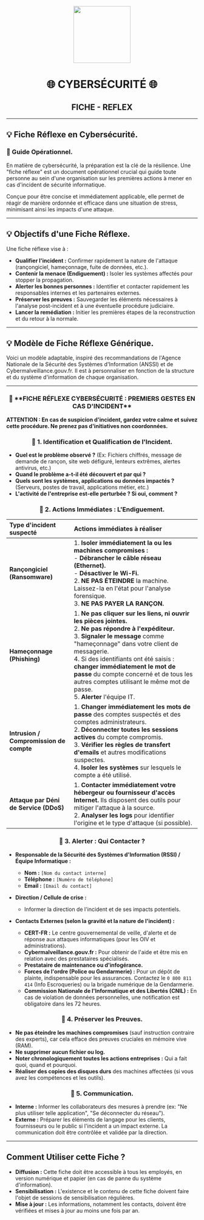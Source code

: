 <p align="center">
  <img src="https://avatars.githubusercontent.com/u/167217017?s=400&u=d983b9423c4eb8cdb9bfe8b14f505be5c894d6bc&v=4" width="150" />
</p>

<h1 align="center">🌐 CYBERSÉCURITÉ 🌐</h1>
<h2 align="center"> FICHE - REFLEX </h2>

---

<h2 align="left">💡 Fiche Réflexe en Cybersécurité.</h2>
<h3 align="left">👋 Guide Opérationnel.</h3>

En matière de cybersécurité, la préparation est la clé de la résilience. Une "fiche réflexe" est un document opérationnel crucial qui guide toute personne au sein d'une organisation sur les premières actions à mener en cas d'incident de sécurité informatique.

Conçue pour être concise et immédiatement applicable, elle permet de réagir de manière ordonnée et efficace dans une situation de stress, minimisant ainsi les impacts d'une attaque.

---
<h2 align="left">💡 Objectifs d'une Fiche Réflexe.</h2>

Une fiche réflexe vise à :
- **Qualifier l'incident :** Confirmer rapidement la nature de l'attaque (rançongiciel, hameçonnage, fuite de données, etc.).
- **Contenir la menace (Endiguement) :** Isoler les systèmes affectés pour stopper la propagation.
- **Alerter les bonnes personnes :** Identifier et contacter rapidement les responsables internes et les partenaires externes.
- **Préserver les preuves :** Sauvegarder les éléments nécessaires à l'analyse post-incident et à une éventuelle procédure judiciaire.
- **Lancer la remédiation :** Initier les premières étapes de la reconstruction et du retour à la normale.

---
<h2 align="left">💡 Modèle de Fiche Réflexe Générique.</h2>

Voici un modèle adaptable, inspiré des recommandations de l'Agence Nationale de la Sécurité des Systèmes d'Information (ANSSI) et de Cybermalveillance.gouv.fr. Il est à personnaliser en fonction de la structure et du système d'information de chaque organisation.

---

<h3 align="center"> 👋 **FICHE RÉFLEXE CYBERSÉCURITÉ : PREMIERS GESTES EN CAS D'INCIDENT**</h3>

**ATTENTION : En cas de suspicion d'incident, gardez votre calme et suivez cette procédure. Ne prenez pas d'initiatives non coordonnées.**

<h3 align="center"> 👋 1. Identification et Qualification de l'Incident.</h3>

* **Quel est le problème observé ?** (Ex: Fichiers chiffrés, message de demande de rançon, site web défiguré, lenteurs extrêmes, alertes antivirus, etc.)
* **Quand le problème a-t-il été découvert et par qui ?**
* **Quels sont les systèmes, applications ou données impactés ?** (Serveurs, postes de travail, applications métier, etc.)
* **L'activité de l'entreprise est-elle perturbée ? Si oui, comment ?**

<h3 align="center"> 👋 2. Actions Immédiates : L'Endiguement.</h3>

| Type d'incident suspecté          | Actions immédiates à réaliser                                                                                                                                                                                                                                                                 |
| :-------------------------------- | :-------------------------------------------------------------------------------------------------------------------------------------------------------------------------------------------------------------------------------------------------------------------------------------------- |
| **Rançongiciel (Ransomware)** | 1. **Isoler immédiatement la ou les machines compromises :**<br>   - **Débrancher le câble réseau (Ethernet).**<br>   - **Désactiver le Wi-Fi.**<br>2. **NE PAS ÉTEINDRE** la machine. Laissez-la en l'état pour l'analyse forensique.<br>3. **NE PAS PAYER LA RANÇON.** |
| **Hameçonnage (Phishing)** | 1. **Ne pas cliquer sur les liens, ni ouvrir les pièces jointes.**<br>2. **Ne pas répondre à l'expéditeur.**<br>3. **Signaler le message** comme "hameçonnage" dans votre client de messagerie.<br>4. Si des identifiants ont été saisis : **changer immédiatement le mot de passe** du compte concerné et de tous les autres comptes utilisant le même mot de passe.<br>5. **Alerter** l'équipe IT. |
| **Intrusion / Compromission de compte** | 1. **Changer immédiatement les mots de passe** des comptes suspectés et des comptes administrateurs.<br>2. **Déconnecter toutes les sessions actives** du compte compromis.<br>3. **Vérifier les règles de transfert d'emails** et autres modifications suspectes.<br>4. **Isoler les systèmes** sur lesquels le compte a été utilisé. |
| **Attaque par Déni de Service (DDoS)** | 1. **Contacter immédiatement votre hébergeur ou fournisseur d'accès Internet.** Ils disposent des outils pour mitiger l'attaque à la source.<br>2. **Analyser les logs** pour identifier l'origine et le type d'attaque (si possible). |

<h3 align="center"> 👋 3. Alerter : Qui Contacter ?</h3>

* **Responsable de la Sécurité des Systèmes d'Information (RSSI) / Équipe Informatique :**
    * **Nom :** `[Nom du contact interne]`
    * **Téléphone :** `[Numéro de téléphone]`
    * **Email :** `[Email du contact]`

* **Direction / Cellule de crise :**
    * Informer la direction de l'incident et de ses impacts potentiels.

* **Contacts Externes (selon la gravité et la nature de l'incident) :**
    * **CERT-FR :** Le centre gouvernemental de veille, d'alerte et de réponse aux attaques informatiques (pour les OIV et administrations).
    * **Cybermalveillance.gouv.fr :** Pour obtenir de l'aide et être mis en relation avec des prestataires spécialisés.
    * **Prestataire de maintenance ou d'infogérance.**
    * **Forces de l'ordre (Police ou Gendarmerie) :** Pour un dépôt de plainte, indispensable pour les assurances. Contactez le `0 800 811 414` (Info Escroqueries) ou la brigade numérique de la Gendarmerie.
    * **Commission Nationale de l'Informatique et des Libertés (CNIL) :** En cas de violation de données personnelles, une notification est obligatoire dans les 72 heures.

<h3 align="center"> 👋 4. Préserver les Preuves.</h3>

* **Ne pas éteindre les machines compromises** (sauf instruction contraire des experts), car cela efface des preuves cruciales en mémoire vive (RAM).
* **Ne supprimer aucun fichier ou log.**
* **Noter chronologiquement toutes les actions entreprises :** Qui a fait quoi, quand et pourquoi.
* **Réaliser des copies des disques durs** des machines affectées (si vous avez les compétences et les outils).

<h3 align="center"> 👋 5. Communication.</h3>

* **Interne :** Informer les collaborateurs des mesures à prendre (ex: "Ne plus utiliser telle application", "Se déconnecter du réseau").
* **Externe :** Préparer les éléments de langage pour les clients, fournisseurs ou le public si l'incident a un impact externe. La communication doit être contrôlée et validée par la direction.

---

## Comment Utiliser cette Fiche ?

-   **Diffusion :** Cette fiche doit être accessible à tous les employés, en version numérique et papier (en cas de panne du système d'information).
-   **Sensibilisation :** L'existence et le contenu de cette fiche doivent faire l'objet de sessions de sensibilisation régulières.
-   **Mise à jour :** Les informations, notamment les contacts, doivent être vérifiées et mises à jour au moins une fois par an.
